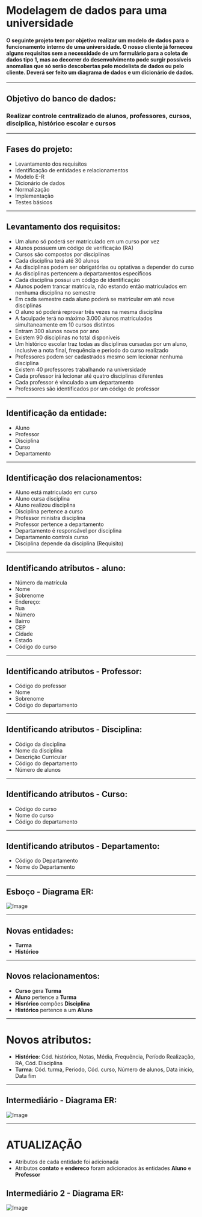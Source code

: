 # Modelagem de dados para uma universidade

#### O seguinte projeto tem por objetivo realizar um modelo de dados para o funcionamento interno de uma universidade. O nosso cliente já forneceu alguns requisitos sem a necessidade de um formulário para a coleta de dados tipo 1, mas ao decorrer do desenvolvimento pode surgir possíveis anomalias que só serão descobertas pelo modelista de dados ou pelo cliente. Deverá ser feito um diagrama de dados e um dicionário de dados. 

---

## Objetivo do banco de dados:
### Realizar controle centralizado de alunos, professores, cursos, disciplica, histórico escolar e cursos

---

## Fases do projeto:
- Levantamento dos requisitos
- Identificação de entidades e relacionamentos
- Modelo E-R
- Dicionário de dados
- Normalização
- Implementação
- Testes básicos

---

## Levantamento dos requisitos:
- Um aluno só poderá ser matriculado em um curso por vez
- Alunos possuem um código de verificação (RA)
- Cursos são compostos por disciplinas
- Cada disciplina terá até 30 alunos
- As disciplinas podem ser obrigatórias ou optativas a depender do curso
- As disciplinas pertencem a departamentos específicos
- Cada disciplina possui um código de identificação
- Alunos podem trancar matrícula, não estando então matriculados em nenhuma disciplina no semestre
- Em cada semestre cada aluno poderá se matricular em até nove disciplinas
- O aluno só poderá reprovar três vezes na mesma disciplina
- A faculpade terá no máximo 3.000 alunos matriculados simultaneamente em 10 cursos distintos
- Entram 300 alunos novos por ano
- Existem 90 disciplinas no total disponíveis
- Um histórico escolar traz todas as disciplinas cursadas por um aluno, inclusive a nota final, frequência e período do curso realizado
- Professores podem ser cadastrados mesmo sem lecionar nenhuma disciplina
- Existem 40 professores trabalhando na universidade
- Cada professor irá lecionar até quatro disciplinas diferentes
- Cada professor é vinculado a um departamento
- Professores são identificados por um código de professor

---

## Identificação da entidade:
- Aluno
- Professor
- Disciplina
- Curso
- Departamento

---

## Identificação dos relacionamentos:
- Aluno está matriculado em curso
- Aluno cursa disciplina
- Aluno realizou disciplina
- Disciplina pertence a curso
- Professor ministra disciplina
- Professor pertence a departamento
- Departamento é responsável por disciplina
- Departamento controla curso
- Disciplina depende da disciplina (Requisito)

---

## Identificando atributos - aluno:
- Número da matrícula
- Nome
- Sobrenome
- Endereço:
- Rua
- Número
- Bairro
- CEP
- Cidade
- Estado
- Código do curso 

---

## Identificando atributos - Professor:
- Código do professor
- Nome
- Sobrenome
- Código do departamento

---

## Identificando atributos - Disciplina:
- Código da disciplina
- Nome da disciplina
- Descrição Curricular
- Código do departamento
- Número de alunos

---

## Identificando atributos - Curso:
- Código do curso
- Nome do curso
- Código do departamento

---

## Identificando atributos - Departamento:
- Código do Departamento
- Nome do Departamento

---

## Esboço - Diagrama ER:
![Image](https://github.com/user-attachments/assets/c6273ee4-e595-44ba-92a1-48940d3ddfa6)

---

## Novas entidades:
- **Turma**
- **Histórico**
  
---

## Novos relacionamentos:
- **Curso** gera **Turma**
- **Aluno** pertence a **Turma**
- **Hisrórico** compões **Disciplina**
- **Histórico** pertence a um **Aluno**

---

# Novos atributos:
- **Histórico**: Cód. histórico, Notas, Média, Frequência, Período Realização, RA, Cód. Disciplina
- **Turma**: Cód. turma, Período, Cód. curso, Número de alunos, Data início, Data fim

---

## Intermediário - Diagrama ER:
![Image](https://github.com/user-attachments/assets/bdd4a711-ed99-495e-a873-a20b565eb582)

---

# ATUALIZAÇÃO
- Atributos de cada entidade foi adicionada
- Atributos **contato** e **endereco** foram adicionados às entidades **Aluno** e **Professor**

## Intermediário 2 - Diagrama ER:
![Image](https://github.com/user-attachments/assets/0b39784d-1953-4340-9193-abeff02abe6a)

